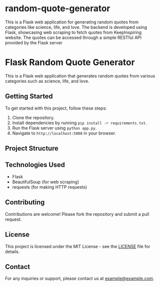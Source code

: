 # random-quote-generator
This is a Flask web application for generating random quotes from categories like science, life, and love. The backend is developed using Flask, showcasing web scraping to fetch quotes from KeepInspiring website. The quotes can be accessed through a simple RESTful API provided by the Flask server

# Flask Random Quote Generator

This is a Flask web application that generates random quotes from various categories such as science, life, and love.

## Getting Started

To get started with this project, follow these steps:

1. Clone the repository.
2. Install dependencies by running `pip install -r requirements.txt`.
3. Run the Flask server using `python app.py`.
4. Navigate to `http://localhost:5000` in your browser.

## Project Structure


## Technologies Used

- Flask
- BeautifulSoup (for web scraping)
- requests (for making HTTP requests)

## Contributing

Contributions are welcome! Please fork the repository and submit a pull request.

## License

This project is licensed under the MIT License - see the [LICENSE](LICENSE) file for details.

## Contact

For any inquiries or support, please contact us at example@example.com.